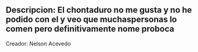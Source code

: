 # <chontaduro>
## Descripcion: El chontaduro no me gusta y no he podido con el y veo que muchaspersonas lo comen pero definitivamente nome proboca
Creador: Nelson Acevedo